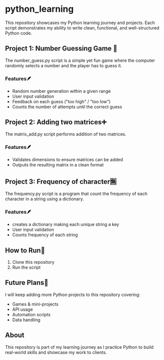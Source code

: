 # python_learning

This repository showcases my Python learning journey and projects. Each script demonstrates my ability to write clean, functional, and well-structured Python code.

## Project 1: Number Guessing Game 🎲

  The number_guess.py script is a simple yet fun game where the computer randomly selects a number and the player has to guess it.

### Features🪶

  * Random number generation within a given range
  * User input validation
  * Feedback on each guess ("too high" / "too low")
  * Counts the number of attempts until the correct guess

## Project 2: Adding two matrices➕

  The matrix_add.py script performs addition of two matrices.

### Features🪶

  * Validates dimensions to ensure matrices can be added
  * Outputs the resulting matrix in a clean format

## Project 3: Frequency of character🈚

  The frequency.py script is a program that count the frequency of each character in a string using a dictionary.

### Features🪶

  * creates a dictionary making each unique string a key
  * User input validation
  * Counts frequency of each string


## How to Run🚀

  1. Clone this repository
  2. Run the script

## Future Plans🔮

  I will keep adding more Python projects to this repository covering:

  * Games & mini-projects
  * API usage
  * Automation scripts
  * Data handling

## About

  This repository is part of my learning journey as I practice Python to build real-world skills and showcase my work to clients.